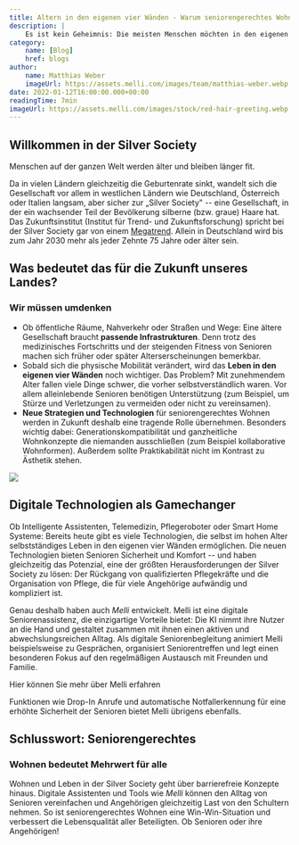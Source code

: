 ```yaml
---
title: Altern in den eigenen vier Wänden - Warum seniorengerechtes Wohnen ein Trend mit Zukunft ist
description: |
    Es ist kein Geheimnis: Die meisten Menschen möchten in den eigenen vier Wänden alt werden und nicht im Alten- oder Pflegeheim. In unserem Artikel verraten wir, was dieser Trend für unsere Gesellschaft bedeutet und wie Technologie das seniorengerechte Wohnen schon heute vereinfachen kann.
category:
    name: [Blog]
    href: blogs
author:
    name: Matthias Weber
    imageUrl: https://assets.melli.com/images/team/matthias-weber.webp
date: 2022-01-12T16:00:00.000+00:00
readingTime: 7min
imageUrl: https://assets.melli.com/images/stock/red-hair-greeting.webp
---
```


## Willkommen in der Silver Society

Menschen auf der ganzen Welt werden älter und bleiben länger fit.

Da in vielen Ländern gleichzeitig die Geburtenrate sinkt, wandelt sich die Gesellschaft vor allem in westlichen Ländern wie Deutschland, Österreich oder Italien langsam, aber sicher zur „Silver Society" -- eine Gesellschaft, in der ein wachsender Teil der Bevölkerung silberne (bzw. graue) Haare hat. Das Zukunftsinstitut (Institut für Trend- und Zukunftsforschung) spricht bei der Silver Society gar von einem [Megatrend](https://www.zukunftsinstitut.de/dossier/megatrend-silver-society/).  Allein in Deutschland wird bis zum Jahr 2030 mehr als jeder Zehnte 75 Jahre oder älter sein.

## Was bedeutet das für die Zukunft unseres Landes?

### Wir müssen umdenken

* Ob öffentliche Räume, Nahverkehr oder Straßen und Wege: Eine ältere Gesellschaft braucht **passende Infrastrukturen**. Denn trotz des medizinisches Fortschritts und der steigenden Fitness von Senioren machen sich früher oder später Alterserscheinungen bemerkbar.
* Sobald sich die physische Mobilität verändert, wird das **Leben in den eigenen vier Wänden** noch wichtiger. Das Problem? Mit zunehmendem Alter fallen viele Dinge schwer, die vorher selbstverständlich waren. Vor allem alleinlebende Senioren benötigen Unterstützung (zum Beispiel, um Stürze und Verletzungen zu vermeiden oder nicht zu vereinsamen).
* **Neue Strategien und Technologien** für seniorengerechtes Wohnen werden in Zukunft deshalb eine tragende Rolle übernehmen. Besonders wichtig dabei: Generationskompatibilität und ganzheitliche Wohnkonzepte die niemanden ausschließen (zum Beispiel kollaborative Wohnformen). Außerdem sollte Praktikabilität nicht im Kontrast zu Ästhetik stehen.


![](https://assets.melli.com/stock/video-chat-1.webp)

## Digitale Technologien als Gamechanger

Ob Intelligente Assistenten, Telemedizin, Pflegeroboter oder Smart Home
Systeme: Bereits heute gibt es viele Technologien, die selbst im hohen
Alter selbstständiges Leben in den eigenen vier Wänden ermöglichen. Die
neuen Technologien bieten Senioren Sicherheit und Komfort -- und haben
gleichzeitig das Potenzial, eine der größten Herausforderungen der
Silver Society zu lösen: Der Rückgang von qualifizierten Pflegekräfte
und die Organisation von Pflege, die für viele Angehörige aufwändig und
kompliziert ist.

<Testimonial
    name="Dr. Ariane Schenk" 
    role="Bereichsleiterin Health & Pharma bei Bitkom" 
    url="https://www.bitkom.org/"
    imageUrl="https://www.bitkom.org/sites/main/files/styles/400_x_533/public/2019-08/ariane_schenk_a_web_m.jpg?h=6ff6549d&itok=a2_2whot"
    text="Die Digitalisierung kann Seniorinnen und Senioren wertvolle Dienste leisten und in einer älter werdenden Gesellschaft auch der Schlüssel für ein langes Leben in den eigenen vier Wänden sein"
/>

Genau deshalb haben auch *Melli* entwickelt. Melli ist eine digitale
Seniorenassistenz, die einzigartige Vorteile bietet: Die KI nimmt ihre
Nutzer an die Hand und gestaltet zusammen mit ihnen einen aktiven und
abwechslungsreichen Alltag. Als digitale Seniorenbegleitung animiert
Melli beispielsweise zu Gesprächen, organisiert Seniorentreffen und
legt einen besonderen Fokus auf den regelmäßigen Austausch mit Freunden
und Familie.

<router-link to="/">
Hier können Sie mehr über Melli erfahren
</router-link>

Funktionen wie Drop-In Anrufe und automatische Notfallerkennung für eine
erhöhte Sicherheit der Senioren bietet Melli übrigens ebenfalls.

## Schlusswort: Seniorengerechtes

### Wohnen bedeutet Mehrwert für alle

Wohnen und Leben in der Silver Society geht über barrierefreie Konzepte
hinaus. Digitale Assistenten und Tools wie *Melli* können den Alltag
von Senioren vereinfachen und Angehörigen gleichzeitig Last von den
Schultern nehmen. So ist seniorengerechtes Wohnen eine Win-Win-Situation
und verbessert die Lebensqualität aller Beteiligten. Ob Senioren oder
ihre Angehörigen!
